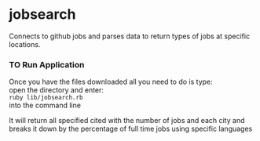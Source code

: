 # jobsearch
Connects to github jobs and parses data to return types of jobs at specific locations.  
### TO Run Application
Once you have the files downloaded all you need to do is type:  
open the directory and enter:  
`ruby lib/jobsearch.rb`  
into the command line  
  
It will return all specified cited with the number of jobs and each city and breaks it down by the percentage of full time jobs using specific languages  


